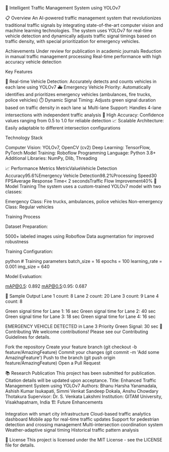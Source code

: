 🚦 Intelligent Traffic Management System using YOLOv7

📋 Overview
An AI-powered traffic management system that revolutionizes traditional traffic signals by integrating state-of-the-art computer vision and machine learning technologies. The system uses YOLOv7 for real-time vehicle detection and dynamically adjusts traffic signal timings based on traffic density, with special prioritization for emergency vehicles.

 Achievements
Under review for publication in academic journals
Reduction in manual traffic management processing
Real-time performance with high accuracy vehicle detection

Key Features

🚗 Real-time Vehicle Detection: Accurately detects and counts vehicles in each lane using YOLOv7
🚑 Emergency Vehicle Priority: Automatically identifies and prioritizes emergency vehicles (ambulances, fire trucks, police vehicles)
⏱️ Dynamic Signal Timing: Adjusts green signal duration based on traffic density in each lane
📊 Multi-lane Support: Handles 4-lane intersections with independent traffic analysis
🎯 High Accuracy: Confidence values ranging from 0.5 to 1.0 for reliable detection
📈 Scalable Architecture: Easily adaptable to different intersection configurations

 Technology Stack

Computer Vision: YOLOv7, OpenCV (cv2)
Deep Learning: TensorFlow, PyTorch
Model Training: Roboflow
Programming Language: Python 3.8+
Additional Libraries: NumPy, Dlib, Threading



📈 Performance Metrics
MetricValueVehicle Detection Accuracy95.6%Emergency Vehicle Detection98.2%Processing Speed30 FPSAverage Response Time< 2 secondsTraffic Flow Improvement40%
🔬 Model Training
The system uses a custom-trained YOLOv7 model with two classes:

Emergency Class: Fire trucks, ambulances, police vehicles
Non-emergency Class: Regular vehicles

Training Process

Dataset Preparation:

5000+ labeled images using Roboflow
Data augmentation for improved robustness


Training Configuration:

python   # Training parameters
   batch_size = 16
   epochs = 100
   learning_rate = 0.001
   img_size = 640

Model Evaluation:

mAP@0.5: 0.892
mAP@0.5:0.95: 0.687



📝 Sample Output
Lane 1 count: 8
Lane 2 count: 20
Lane 3 count: 9
Lane 4 count: 8

Green signal time for Lane 1: 16 sec
Green signal time for Lane 2: 40 sec
Green signal time for Lane 3: 18 sec
Green signal time for Lane 4: 16 sec

EMERGENCY VEHICLE DETECTED in Lane 3
Priority Green Signal: 30 sec
🤝 Contributing
We welcome contributions! Please see our Contributing Guidelines for details.

Fork the repository
Create your feature branch (git checkout -b feature/AmazingFeature)
Commit your changes (git commit -m 'Add some AmazingFeature')
Push to the branch (git push origin feature/AmazingFeature)
Open a Pull Request

📚 Research Publication
This project has been submitted for publication. Citation details will be updated upon acceptance.
Title: Enhanced Traffic Management System using YOLOv7
Authors: Bhanu Harsha Yanamadala, Ashish Kumar Isukapati, Simmi Venkat Sandeep Dokala, Anshu Chowdary Thotakura
Supervisor: Dr. S. Venkata Lakshmi
Institution: GITAM University, Visakhapatnam, India
🏗️ Future Enhancements

 Integration with smart city infrastructure
 Cloud-based traffic analytics dashboard
 Mobile app for real-time traffic updates
 Support for pedestrian detection and crossing management
 Multi-intersection coordination system
 Weather-adaptive signal timing
 Historical traffic pattern analysis

📄 License
This project is licensed under the MIT License - see the LICENSE file for details.
